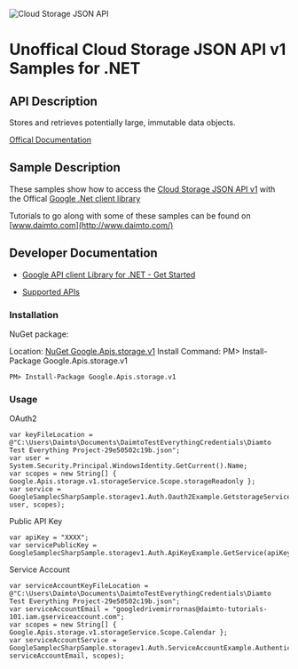 ﻿![Cloud Storage JSON API](https://www.google.com/images/icons/product/cloud_storage-32.png)

# Unoffical Cloud Storage JSON API v1 Samples for .NET  

## API Description

Stores and retrieves potentially large, immutable data objects.

[Offical Documentation](https://developers.google.com/storage/docs/json_api/)

## Sample Description

These samples show how to access the [Cloud Storage JSON API v1](https://developers.google.com/storage/docs/json_api/) with the Offical [Google .Net client library](https://github.com/google/google-api-dotnet-client)

Tutorials to go along with some of these samples can be found on [www.daimto.com](http://www.daimto.com/)

## Developer Documentation

* [Google API client Library for .NET - Get Started](https://developers.google.com/api-client-library/dotnet/get_started)

* [Supported APIs](https://developers.google.com/api-client-library/dotnet/apis/)

### Installation

NuGet package:

Location: [NuGet Google.Apis.storage.v1](https://www.nuget.org/packages/Google.Apis.storage.v1)
Install Command: PM>  Install-Package Google.Apis.storage.v1

```
PM> Install-Package Google.Apis.storage.v1
```

### Usage

OAuth2
```
var keyFileLocation = @"C:\Users\Daimto\Documents\DaimtoTestEverythingCredentials\Diamto Test Everything Project-29e50502c19b.json";
var user = System.Security.Principal.WindowsIdentity.GetCurrent().Name;
var scopes = new String[] { Google.Apis.storage.v1.storageService.Scope.storageReadonly };
var service = GoogleSamplecSharpSample.storagev1.Auth.Oauth2Example.GetstorageService(keyFileLocation, user, scopes);
```

Public API Key

```
var apiKey = "XXXX";
var servicePublicKey = GoogleSamplecSharpSample.storagev1.Auth.ApiKeyExample.GetService(apiKey);
```

Service Account
```
var serviceAccountKeyFileLocation = @"C:\Users\Daimto\Documents\DaimtoTestEverythingCredentials\Diamto Test Everything Project-29e50502c19b.json";
var serviceAccountEmail = "googledrivemirrornas@daimto-tutorials-101.iam.gserviceaccount.com";
var scopes = new String[] { Google.Apis.storage.v1.storageService.Scope.Calendar };            
var serviceAccountService = GoogleSamplecSharpSample.storagev1.Auth.ServiceAccountExample.AuthenticateServiceAccount(serviceAccountKeyFileLocation, serviceAccountEmail, scopes);
```
